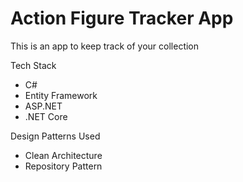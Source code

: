 # Action Figure Tracker App

This is an app to keep track of your collection

Tech Stack

- C#
- Entity Framework
- ASP.NET
- .NET Core

Design Patterns Used

- Clean Architecture
- Repository Pattern
